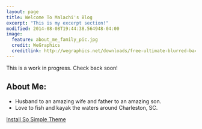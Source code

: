 ```yaml
---
layout: page
title: Welcome To Malachi's Blog
excerpt: "This is my excerpt section!"
modified: 2014-08-08T19:44:38.564948-04:00
image:
  feature: about_me_family_pic.jpg
  credit: WeGraphics
  creditlink: http://wegraphics.net/downloads/free-ultimate-blurred-background-pack/
---
```


This is a work in progress.  Check back soon!

## About Me:

* Husband to an amazing wife and father to an amazing son.
* Love to fish and kayak the waters around Charleston, SC.

<a markdown="0" href="{{ site.url }}/theme-setup" class="btn">Install So Simple Theme</a>
